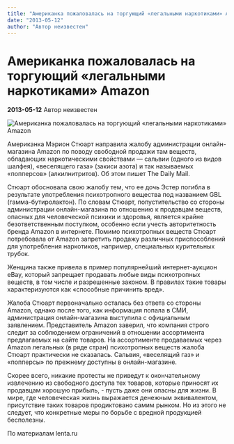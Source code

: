 ```yaml
---
title: "Американка пожаловалась на торгующий «легальными наркотиками» Amazon"
date: "2013-05-12"
author: "Автор неизвестен"
---
```


# Американка пожаловалась на торгующий «легальными наркотиками» Amazon

**2013-05-12** Автор неизвестен

![Американка пожаловалась на торгующий «легальными наркотиками» Amazon](http://icdn.lenta.ru/images/0000/0299/000002999596/pic_1368357115.jpg)

Американка Мэрион Стюарт направила жалобу администрации онлайн-магазина Amazon по поводу свободной продажи там веществ, обладающих наркотическими свойствами — сальвии (одного из видов шалфея), «веселящего газа» (закиси азота) и так называемых «попперсов» (алкилнитритов). Об этом пишет The Daily Mail.

Стюарт обосновала свою жалобу тем, что ее дочь Эстер погибла в результате употребления психотропного вещества под названием GBL (гамма-бутиролактон). По словам Стюарт, попустительство со стороны администрации онлайн-магазина по отношению к продавцам веществ, опасных для человеческой психики и здоровья, является крайне безответственным поступком, особенно если учесть авторитетность бренда Amazon в интернете. Помимо психотропных веществ Стюарт потребовала от Amazon запретить продажу различных приспособлений для употребления наркотиков, например, специальных курительных трубок.

Женщина также привела в пример популярнейший интернет-аукцион eBay, который запрещает продавать любые виды психотропных веществ, в том числе и разрешенные законом. В правилах такие товары характеризуются как «способные причинить вред».

Жалоба Стюарт первоначально осталась без ответа со стороны Amazon, однако после того, как информация попала в СМИ, администрация онлайн-магазина выступила с официальным заявлением. Представитель Amazon заверил, что компания строго следит за соблюдением ограничений в отношении ассортимента предлагаемых на сайте товаров. На ассортименте продаваемых через Amazon легальных (в ряде стран) психотропных веществ жалоба Стюарт практически не сказалась. Сальвия, «веселящий газ» и «попперсы» по прежнему доступны в онлайн-магазине.

Скорее всего, никакие протесты не приведут к окончательному извлечению из свободного доступа тех товаров, которые приносят их продавцам хорошую прибыль, - пусть даже они опасны для жизни. В мире, где человеческая жизнь выражается денежным эквивалентом, присутствие таких товаров продиктовано самим рынком. Но из этого не следует, что конкретные меры по борьбе с вредной продукцией бесполезны.

По материалам lenta.ru